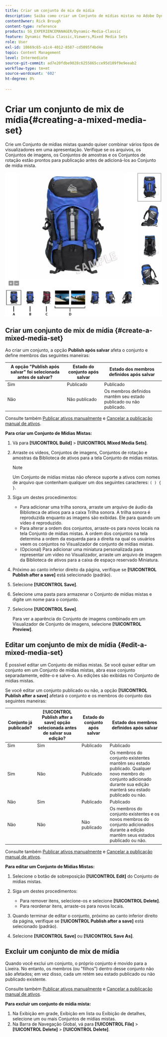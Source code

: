 ```yaml
---
title: Criar um conjunto de mix de mídia
description: Saiba como criar um Conjunto de mídias mistas no Adobe Dynamic Media Classic.
contentOwner: Rick Brough
content-type: reference
products: SG_EXPERIENCEMANAGER/Dynamic-Media-Classic
feature: Dynamic Media Classic,Viewers,Mixed Media Sets
role: User
exl-id: 18669c65-a1c4-4012-8587-cd5095f4bd4e
topic: Content Management
level: Intermediate
source-git-commit: ad7e20fdbe9028c6255865cce95d109f9e9eeab2
workflow-type: tm+mt
source-wordcount: '602'
ht-degree: 0%

---
```


# Criar um conjunto de mix de mídia{#creating-a-mixed-media-set}

Crie um Conjunto de mídias mistas quando quiser combinar vários tipos de visualizadores em uma apresentação. Verifique se os arquivos, os Conjuntos de imagens, os Conjuntos de amostras e os Conjuntos de rotação estão prontos para publicação antes de adicioná-los ao Conjunto de mídia mista.

![Conjunto de mix de mídia](/help/using/assets/mm_mixed_media_set.png)

## Criar um conjunto de mix de mídia {#create-a-mixed-media-set}

Ao criar um conjunto, a opção **Publish após salvar** afeta o conjunto e define membros das seguintes maneiras:

| A opção &quot;Publish após salvar&quot; foi selecionada antes de salvar? | Estado do conjunto após salvar | Estado dos membros definidos após salvar |
| --- | --- | --- |
| Sim | Publicado | Publicado |
| Não | Não publicado | Os membros definidos mantêm seu estado publicado ou não publicado. |

Consulte também [Publicar ativos manualmente](publishing-files.md#manually_publishing_assets) e [Cancelar a publicação manual de ativos](publishing-files.md#manually_unpublishing_assets).

**Para criar um Conjunto de Mídias Mistas:**

1. Vá para **[!UICONTROL Build]** > **[!UICONTROL Mixed Media Sets]**.
1. Arraste os vídeos, Conjuntos de imagens, Conjuntos de rotação e amostras da Biblioteca de ativos para a tela Conjunto de mídias mistas.

   >[!NOTE]
   >
   >Um Conjunto de mídias mistas não oferece suporte a ativos com nomes de arquivo que contenham qualquer um dos seguintes caracteres: `( ) { }`.

1. Siga um destes procedimentos:

   * Para adicionar uma trilha sonora, arraste um arquivo de áudio da Biblioteca de ativos para a caixa Trilha sonora. A trilha sonora é reproduzida enquanto as imagens são exibidas. Ele para quando um vídeo é reproduzido.
   * Para alterar a ordem dos conjuntos, arraste-os para novos locais na tela Conjunto de mídias mistas. A ordem dos conjuntos na tela determina a ordem da esquerda para a direita na qual os usuários veem os conjuntos no Visualizador de conjunto de mídias mistas.
   * (Opcional) Para adicionar uma miniatura personalizada para representar um vídeo no Visualizador, arraste um arquivo de imagem da Biblioteca de ativos para a caixa de espaço reservado Miniatura.

1. Próximo ao canto inferior direito da página, verifique se **[!UICONTROL Publish after a save]** está selecionado (padrão).
1. Selecione **[!UICONTROL Save]**.
1. Selecione uma pasta para armazenar o Conjunto de mídias mistas e digite um nome para o conjunto.
1. Selecione **[!UICONTROL Save]**.

   Para ver a aparência do Conjunto de imagens combinado em um Visualizador de Conjunto de imagens, selecione **[!UICONTROL Preview]**.

## Editar um conjunto de mix de mídia {#edit-a-mixed-media-set}

É possível editar um Conjunto de mídias mistas. Se você quiser editar um conjunto em um Conjunto de mídias mistas, abra esse conjunto separadamente, edite-o e salve-o. As edições são exibidas no Conjunto de mídias mistas.

Se você editar um conjunto publicado ou não, a opção **[!UICONTROL Publish after a save]** afetará o conjunto e os membros do conjunto das seguintes maneiras:

| Conjunto já publicado? | **[!UICONTROL Publish after a save]** opção selecionada antes de salvar sua edição? | Estado do conjunto após salvar | Estado dos membros definidos após salvar |
| --- |--- |--- |--- |
| Sim | Sim | Publicado | Publicado |
| Sim | Não | Publicado | Os membros do conjunto existentes mantêm seu estado publicado. Qualquer novo membro do conjunto adicionado durante sua edição manterá seu estado publicado ou não. |
| Não | Sim | Publicado | Publicado |
| Não | Não | Não publicado | Os membros do conjunto existentes e os novos membros do conjunto adicionados durante a edição mantêm seus estados publicado ou não. |

Consulte também [Publicar ativos manualmente](publishing-files.md#manually_publishing_assets) e [Cancelar a publicação manual de ativos](publishing-files.md#manually_unpublishing_assets).

**Para editar um Conjunto de Mídias Mistas:**

1. Selecione o botão de sobreposição **[!UICONTROL Edit]** do Conjunto de mídias mistas.
1. Siga um destes procedimentos:

   * Para remover itens, selecione-os e selecione **[!UICONTROL Delete]**.
   * Para reordenar itens, arraste-os para novos locais.

1. Quando terminar de editar o conjunto, próximo ao canto inferior direito da página, verifique se **[!UICONTROL Publish after a save]** está selecionado (padrão).
1. Selecione **[!UICONTROL Save]** ou **[!UICONTROL Save As]**.

## Excluir um conjunto de mix de mídia

Quando você exclui um conjunto, o próprio conjunto é movido para a Lixeira. No entanto, os membros (ou &quot;filhos&quot;) dentro desse conjunto não são afetados; em vez disso, cada um retém seu estado publicado ou não publicado existente.

Consulte também [Publicar ativos manualmente](publishing-files.md#manually_publishing_assets) e [Cancelar a publicação manual de ativos](publishing-files.md#manually_unpublishing_assets).

**Para excluir um conjunto de mídia mista:**

1. Na Exibição em grade, Exibição em lista ou Exibição de detalhes, selecione um ou mais Conjuntos de mídias mistas.
1. Na Barra de Navegação Global, vá para **[!UICONTROL File]** > **[!UICONTROL Delete]** > **[!UICONTROL Delete]**.
